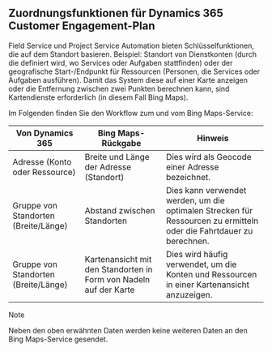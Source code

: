 ## <a name="mapping-functions-for-dynamics-365-customer-engagement-plan"></a>Zuordnungsfunktionen für Dynamics 365 Customer Engagement-Plan 
 Field Service und Project Service Automation bieten Schlüsselfunktionen, die auf dem Standort basieren. Beispiel: Standort von Dienstkonten (durch die definiert wird, wo Services oder Aufgaben stattfinden) oder der geografische Start-/Endpunkt für Ressourcen (Personen, die Services oder Aufgaben ausführen).  Damit das System diese auf einer Karte anzeigen oder die Entfernung zwischen zwei Punkten berechnen kann, sind Kartendienste erforderlich (in diesem Fall Bing Maps).  
  
 Im Folgenden finden Sie den Workflow zum und vom Bing Maps-Service:  
  
|Von Dynamics 365|Bing Maps-Rückgabe|Hinweis|  
|-----------------------|-----------------------|----------|  
|Adresse (Konto oder Ressource)|Breite und Länge der Adresse (Standort)|Dies wird als Geocode einer Adresse bezeichnet.|  
|Gruppe von Standorten (Breite/Länge)|Abstand zwischen Standorten|Dies kann verwendet werden, um die optimalen Strecken für Ressourcen zu ermitteln oder die Fahrtdauer zu berechnen.|  
|Gruppe von Standorten (Breite/Länge)|Kartenansicht mit den Standorten in Form von Nadeln auf der Karte|Dies wird häufig verwendet, um die Konten und Ressourcen in einer Kartenansicht anzuzeigen.|  
  
> [!NOTE]
>  Neben den oben erwähnten Daten werden keine weiteren Daten an den Bing Maps-Service gesendet.
